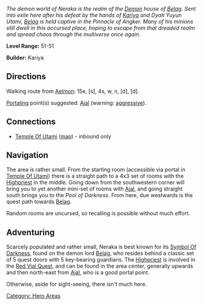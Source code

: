 *The demon world of Neraka is the realm of the
[Demon](Demons.md "wikilink") house of [Belag](Belag.md "wikilink").
Sent into exile here after his defeat by the hands of
[Kariya](Kariya.md "wikilink") and Dyah Yuyun Utami,
[Belag](Belag.md "wikilink") is held captive in the Pinnacle of Angker.
Many of his minions still dwell in this accursed place, hoping to escape
from that dreaded realm and spread chaos through the multiverse once
again.*

**Level Range:** 51-51

**Builder:** Kariya

## Directions

Walking route from [Aelmon](Aelmon.md "wikilink"): 15e, \[s\], 4s, w, n,
\[d\], \[d\].

[Portaling](Portal.md "wikilink") point(s) suggested:
[Ajal](Ajal.md "wikilink") (warning:
[aggressive](Aggressive_Mobs.md "wikilink")).

## Connections

-   [Temple Of Utami](:Category:Temple_Of_Utami.md "wikilink")
    ([map](Temple_Of_Utami_Map.md "wikilink")) - inbound only

## Navigation

The area is rather small. From the starting room (accessible via portal
in [Temple Of Utami](:Category:Temple_Of_Utami.md "wikilink")) there is
a straight path to a 4x3 set of rooms with the
[Highpriest](Highpriest "wikilink") in the middle. Going down from the
southwestern corner will bring you to yet another mini-set of rooms with
[Ajal](Ajal "wikilink"), and going straight south brings you to the
*Pool of Darkness*. From here, due westwards is the quest path towards
[Belag](Belag "wikilink").

Random rooms are uncursed, so recalling is possible without much effort.

## Adventuring

Scarcely populated and rather small, Neraka is best known for its
[Symbol Of Darkness](Symbol_Of_Darkness "wikilink"), found on the demon
lord [Belag](Belag "wikilink"), who resides behind a classic set of 5
quest doors with 5 key-bearing guardians. The
[Highpriest](Highpriest "wikilink") is involved in the [Red Vial
Quest](Red_Vial_Quest "wikilink"), and can be found in the area center,
generally upwards and then north-east from [Ajal](Ajal "wikilink"), who
is a good portal point.

Otherwise, aside for sight-seeing, there isn't much here.

[Category: Hero Areas](Category:_Hero_Areas "wikilink")
